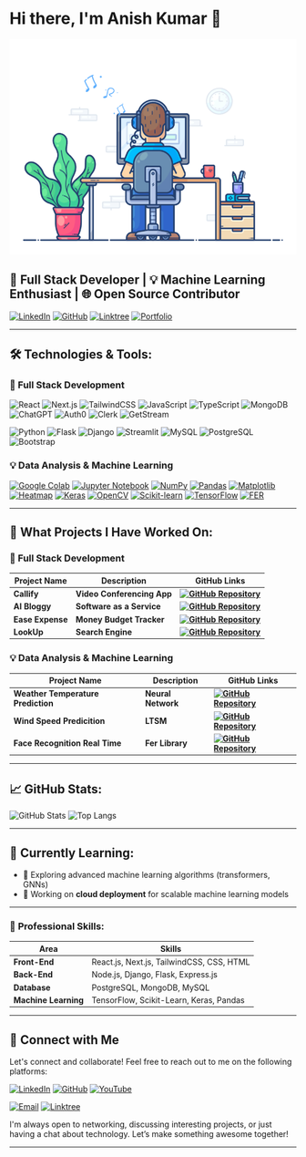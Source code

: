 # Hi there, I'm Anish Kumar 👋
<p align="center">
  
![Master Coder](https://github.com/Anish202020/Web-Development-Data/blob/main/GIFs/readme.gif)


</p>

## 🚀 Full Stack Developer | 💡 Machine Learning Enthusiast | 🌐 Open Source Contributor

[![LinkedIn](https://img.shields.io/badge/-LinkedIn-blue?style=flat-square&logo=linkedin&logoColor=white)](https://linkedin.com/in/anish-kumar-b47999213/)
[![GitHub](https://img.shields.io/github/followers/Anish202020?label=Follow&style=social)](https://github.com/Anish202020)
[![Linktree](https://img.shields.io/badge/Linktree-Online-informational?style=flat-square&logo=linktree&logoColor=white)](https://www.linktr.ee/AnishKumar2003)
[![Portfolio](https://img.shields.io/badge/Portfolio-Online-informational?style=flat-square&logo=firefox)](https://anishkumar007.vercel.app/)

---

## 🛠️ **Technologies & Tools:**
### 🚀 Full Stack Development

![React](https://img.shields.io/badge/React-61DAFB?style=for-the-badge&logo=react&logoColor=black)
![Next.js](https://img.shields.io/badge/Next.js-000000?style=for-the-badge&logo=nextdotjs&logoColor=white)
![TailwindCSS](https://img.shields.io/badge/TailwindCSS-38B2AC?style=for-the-badge&logo=tailwind-css&logoColor=white)
![JavaScript](https://img.shields.io/badge/JavaScript-F7DF1E?style=for-the-badge&logo=javascript&logoColor=black)
![TypeScript](https://img.shields.io/badge/TypeScript-007ACC?style=for-the-badge&logo=typescript&logoColor=white)
![MongoDB](https://img.shields.io/badge/MongoDB-47A248?style=for-the-badge&logo=mongodb&logoColor=white)
![ChatGPT](https://img.shields.io/badge/ChatGPT-412991?style=for-the-badge&logo=openai&logoColor=white)
![Auth0](https://img.shields.io/badge/Auth0-EB5424?style=for-the-badge&logo=auth0&logoColor=white)
![Clerk](https://img.shields.io/badge/Clerk-3D2EFC?style=for-the-badge&logo=clerk&logoColor=white)
![GetStream](https://img.shields.io/badge/GetStream-087EE1?style=for-the-badge&logo=getstream&logoColor=white&logoWidth=20)




![Python](https://img.shields.io/badge/Python-3776AB?style=for-the-badge&logo=python&logoColor=white)
![Flask](https://img.shields.io/badge/Flask-000000?style=for-the-badge&logo=flask&logoColor=white)
![Django](https://img.shields.io/badge/Django-092E20?style=for-the-badge&logo=django&logoColor=white)
![Streamlit](https://img.shields.io/badge/Streamlit-FF4B4B?style=for-the-badge&logo=streamlit&logoColor=white)
![MySQL](https://img.shields.io/badge/MySQL-4479A1?style=for-the-badge&logo=mysql&logoColor=white)
![PostgreSQL](https://img.shields.io/badge/PostgreSQL-336791?style=for-the-badge&logo=postgresql&logoColor=white)
![Bootstrap](https://img.shields.io/badge/Bootstrap-563D7C?style=for-the-badge&logo=bootstrap&logoColor=white)

### 💡 Data Analysis & Machine Learning

[![Google Colab](https://img.shields.io/badge/Google%20Colab-F9AB00?style=for-the-badge&logo=googlecolab&logoColor=white)](https://colab.research.google.com/)
[![Jupyter Notebook](https://img.shields.io/badge/Jupyter%20Notebook-F37626?style=for-the-badge&logo=jupyter&logoColor=white)](https://jupyter.org/)
[![NumPy](https://img.shields.io/badge/NumPy-013243?style=for-the-badge&logo=numpy&logoColor=white)](https://numpy.org/)
[![Pandas](https://img.shields.io/badge/Pandas-150458?style=for-the-badge&logo=pandas&logoColor=white)](https://pandas.pydata.org/)
[![Matplotlib](https://img.shields.io/badge/Matplotlib-003B57?style=for-the-badge&logo=matplotlib&logoColor=white)](https://matplotlib.org/)
[![Heatmap](https://img.shields.io/badge/Heatmap-FF6F61?style=for-the-badge&logo=heatmap&logoColor=white)](https://seaborn.pydata.org/)
[![Keras](https://img.shields.io/badge/Keras-D00000?style=for-the-badge&logo=keras&logoColor=white)](https://keras.io/)
[![OpenCV](https://img.shields.io/badge/OpenCV-5C3EE8?style=for-the-badge&logo=opencv&logoColor=white)](https://opencv.org/)
[![Scikit-learn](https://img.shields.io/badge/Scikit--learn-F7931E?style=for-the-badge&logo=scikit-learn&logoColor=white)](https://scikit-learn.org/)
[![TensorFlow](https://img.shields.io/badge/TensorFlow-FF6F20?style=for-the-badge&logo=tensorflow&logoColor=white)](https://www.tensorflow.org/)
[![FER](https://img.shields.io/badge/FER-FF6F61?style=for-the-badge&logo=fer&logoColor=white)](https://github.com/justinshenk/fer)

---

## 🔭 **What Projects I Have Worked On:**

### 🚀 Full Stack Development

| **Project Name** |  **Description** | **GitHub Links** |
|------------------|----------------|-----------------|
| **Callify** |  **Video Conferencing App** | **[![GitHub Repository](https://img.shields.io/badge/Link-blue?style=for-the-badge&logo=github&logoColor=white)](https://github.com/Anish202020/callify-meet/)** |
| **AI Bloggy** |  **Software as a Service** | **[![GitHub Repository](https://img.shields.io/badge/Link-blue?style=for-the-badge&logo=github&logoColor=white)](https://github.com/Anish202020/saas-next)** |
| **Ease Expense** |  **Money Budget Tracker** | **[![GitHub Repository](https://img.shields.io/badge/Link-blue?style=for-the-badge&logo=github&logoColor=white)](https://github.com/Anish202020/easeexpense3.0)** |
| **LookUp** |  **Search Engine** | **[![GitHub Repository](https://img.shields.io/badge/Link-blue?style=for-the-badge&logo=github&logoColor=white)](https://github.com/Anish202020/google-next)** |




### 💡 Data Analysis & Machine Learning

| **Project Name** |  **Description** | **GitHub Links** |
|------------------|----------------|-----------------|
| **Weather Temperature Prediction** |  **Neural Network** | **[![GitHub Repository](https://img.shields.io/badge/Link-blue?style=for-the-badge&logo=github&logoColor=white)](https://github.com/Anish202020/Weather_Prediction_Model_21int68_Internship)** |
| **Wind Speed Predicition** |  **LTSM** | **[![GitHub Repository](https://img.shields.io/badge/Link-blue?style=for-the-badge&logo=github&logoColor=white)](https://github.com/Anish202020/Big-Data-Analysis-Mini-Project)** |
| **Face Recognition Real Time** |  **Fer Library** | **[![GitHub Repository](https://img.shields.io/badge/Link-blue?style=for-the-badge&logo=github&logoColor=white)](https://github.com/Anish202020/Real-Time-Emotion-Face-Detection)** |







---

## 📈 **GitHub Stats:**

![GitHub Stats](https://github-readme-stats.vercel.app/api?username=Anish202020&show_icons=true&theme=radical)
![Top Langs](https://github-readme-stats.vercel.app/api/top-langs/?username=Anish202020&layout=compact&theme=radical)

---

## 🌱 **Currently Learning:**

- 📖 Exploring advanced machine learning algorithms (transformers, GNNs)
- 🚀 Working on **cloud deployment** for scalable machine learning models

---

### 💼 **Professional Skills:**

| **Area**              | **Skills**                                                                 |
| --------------------- | ------------------------------------------------------------------------- |
| **Front-End**         | React.js, Next.js, TailwindCSS, CSS, HTML                          |
| **Back-End**          | Node.js, Django, Flask, Express.js                                         |
| **Database**          | PostgreSQL, MongoDB, MySQL                                                 |
| **Machine Learning**  | TensorFlow, Scikit-Learn, Keras, Pandas                                    |

---

## 🤝 Connect with Me

Let's connect and collaborate! Feel free to reach out to me on the following platforms:

[![LinkedIn](https://img.shields.io/badge/LinkedIn-Connect-blue?style=for-the-badge&logo=linkedin)](https://www.linkedin.com/in/anish-kumar-b47999213)
[![GitHub](https://img.shields.io/badge/GitHub-Follow-black?style=for-the-badge&logo=github)](https://github.com/Anish202020)
[![YouTube](https://img.shields.io/badge/YouTube-Subscribe-FF0000?style=for-the-badge&logo=youtube)](https://www.youtube.com/@AnishKumar-Creator)

[![Email](https://img.shields.io/badge/Email-Contact-ff69b4?style=for-the-badge&logo=gmail)](mailto:anishkumarbdmi@gmail.com)
[![Linktree](https://img.shields.io/badge/Linktree-Explore-green?style=for-the-badge&logo=linktree)](https://linktr.ee/AnishKumar2003)

I'm always open to networking, discussing interesting projects, or just having a chat about technology. Let’s make something awesome together!

---


